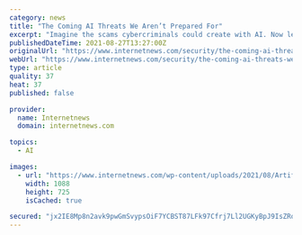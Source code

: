 ```yaml
---
category: news
title: "The Coming AI Threats We Aren’t Prepared For"
excerpt: "Imagine the scams cybercriminals could create with AI. Now let's get going on the defenses before they happen."
publishedDateTime: 2021-08-27T13:27:00Z
originalUrl: "https://www.internetnews.com/security/the-coming-ai-threats-we-arent-prepared-for/"
webUrl: "https://www.internetnews.com/security/the-coming-ai-threats-we-arent-prepared-for/"
type: article
quality: 37
heat: 37
published: false

provider:
  name: Internetnews
  domain: internetnews.com

topics:
  - AI

images:
  - url: "https://www.internetnews.com/wp-content/uploads/2021/08/Artificial-Intelligence-04-1088x725-1.jpg"
    width: 1088
    height: 725
    isCached: true

secured: "jx2IE8Mp8n2avk9pwGmSvypsOiF7YCBST87LFk97Cfrj7Ll2UGKyBpJ9IsZRoHjhOw9uDbwqhJPzYNJLb8bSbue5EwSplmbzFcxrPcL6JM12XMElb1nu/SylOJQYEcZS8T1TJysvT7aQ0wxAW1cPQvIBQKcNkM71G2CZKIDDpA6lYkglqlpUtKwhlNgYJtnjLwb7BAk33xGAROyaNsR4N/94WfxWZzsm/tGEnMYunZIXZt/SAw/NdTHcVqquTiPHKlTVLd/mmU7B5aClE37eUSoU1ORsyrPuQbPhByJLGdXqCrMuKEqudFh0cLmjHcUqhOwOGdYL8Nq79AcCiGvTfNJPoXbYz5IHB3GyxQCIXGY=;LtaxJJjKDBxZF57NEqGJSg=="
---
```


